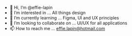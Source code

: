 - 👋 Hi, I’m @effie-lapin
- 👀 I’m interested in ... All things design
- 🌱 I’m currently learning ... Figma, UI and UX principles
- 💞️ I’m looking to collaborate on ... UI/UX for all applications
- 📫 How to reach me ... effie.lapin@hotmail.com

<!---
effie-lapin/effie-lapin is a ✨ special ✨ repository because its `README.md` (this file) appears on your GitHub profile.
You can click the Preview link to take a look at your changes.
--->
